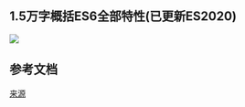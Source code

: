 ## 1.5万字概括ES6全部特性(已更新ES2020)

![](./images/ES6.jpg)

## 参考文档

[来源](https://juejin.im/post/5d9bf530518825427b27639d)

